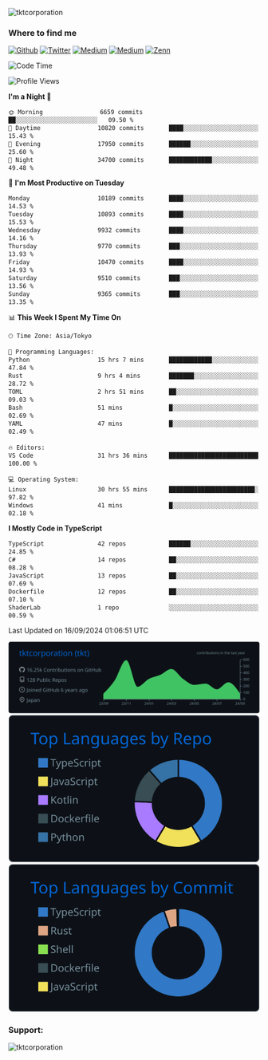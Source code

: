 <p align="left"> <img src="https://komarev.com/ghpvc/?username=tktcorporation&label=Profile%20views&color=0e75b6&style=flat" alt="tktcorporation" /> </p>

<h3>Where to find me</h3>
<p>
<a href="https://github.com/tktcorporation" target="_blank"><img alt="Github" src="https://img.shields.io/badge/GitHub-%2312100E.svg?&style=for-the-badge&logo=Github&logoColor=white" /></a>
<a href="https://twitter.com/tktcorporation" target="_blank"><img alt="Twitter" src="https://img.shields.io/badge/twitter-%231DA1F2.svg?&style=for-the-badge&logo=twitter&logoColor=white" /></a>
<a href="https://www.linkedin.com/in/tktcorporation" target="_blank"><img alt="Medium" src="https://img.shields.io/badge/linkdin-0a66c2.svg?&style=for-the-badge&logo=linkedin&logoColor=white" /></a>
<a href="https://qiita.com/tktcorporation" target="_blank"><img alt="Medium" src="https://img.shields.io/badge/qiita-55C500.svg?&style=for-the-badge&logo=qiita&logoColor=white" /></a>
<a href="https://zenn.dev/tktcorporation" target="_blank"><img alt="Zenn" src="https://img.shields.io/badge/Zenn-3EA8FF.svg?&style=for-the-badge&logo=Zenn&logoColor=white" /></a>
</p>
  
<!--START_SECTION:waka-->
![Code Time](http://img.shields.io/badge/Code%20Time-1%2C742%20hrs%2058%20mins-blue)

![Profile Views](http://img.shields.io/badge/Profile%20Views-0-blue)

**I'm a Night 🦉** 

```text
🌞 Morning                6659 commits        ██░░░░░░░░░░░░░░░░░░░░░░░   09.50 % 
🌆 Daytime                10820 commits       ████░░░░░░░░░░░░░░░░░░░░░   15.43 % 
🌃 Evening                17950 commits       ██████░░░░░░░░░░░░░░░░░░░   25.60 % 
🌙 Night                  34700 commits       ████████████░░░░░░░░░░░░░   49.48 % 
```
📅 **I'm Most Productive on Tuesday** 

```text
Monday                   10189 commits       ████░░░░░░░░░░░░░░░░░░░░░   14.53 % 
Tuesday                  10893 commits       ████░░░░░░░░░░░░░░░░░░░░░   15.53 % 
Wednesday                9932 commits        ████░░░░░░░░░░░░░░░░░░░░░   14.16 % 
Thursday                 9770 commits        ███░░░░░░░░░░░░░░░░░░░░░░   13.93 % 
Friday                   10470 commits       ████░░░░░░░░░░░░░░░░░░░░░   14.93 % 
Saturday                 9510 commits        ███░░░░░░░░░░░░░░░░░░░░░░   13.56 % 
Sunday                   9365 commits        ███░░░░░░░░░░░░░░░░░░░░░░   13.35 % 
```


📊 **This Week I Spent My Time On** 

```text
🕑︎ Time Zone: Asia/Tokyo

💬 Programming Languages: 
Python                   15 hrs 7 mins       ████████████░░░░░░░░░░░░░   47.84 % 
Rust                     9 hrs 4 mins        ███████░░░░░░░░░░░░░░░░░░   28.72 % 
TOML                     2 hrs 51 mins       ██░░░░░░░░░░░░░░░░░░░░░░░   09.03 % 
Bash                     51 mins             █░░░░░░░░░░░░░░░░░░░░░░░░   02.69 % 
YAML                     47 mins             █░░░░░░░░░░░░░░░░░░░░░░░░   02.49 % 

🔥 Editors: 
VS Code                  31 hrs 36 mins      █████████████████████████   100.00 % 

💻 Operating System: 
Linux                    30 hrs 55 mins      ████████████████████████░   97.82 % 
Windows                  41 mins             █░░░░░░░░░░░░░░░░░░░░░░░░   02.18 % 
```

**I Mostly Code in TypeScript** 

```text
TypeScript               42 repos            ██████░░░░░░░░░░░░░░░░░░░   24.85 % 
C#                       14 repos            ██░░░░░░░░░░░░░░░░░░░░░░░   08.28 % 
JavaScript               13 repos            ██░░░░░░░░░░░░░░░░░░░░░░░   07.69 % 
Dockerfile               12 repos            ██░░░░░░░░░░░░░░░░░░░░░░░   07.10 % 
ShaderLab                1 repo              ░░░░░░░░░░░░░░░░░░░░░░░░░   00.59 % 
```




 Last Updated on 16/09/2024 01:06:51 UTC
<!--END_SECTION:waka-->

[![](https://raw.githubusercontent.com/tktcorporation/tktcorporation/master/profile-summary-card-output/github_dark/0-profile-details.svg)](https://github.com/vn7n24fzkq/github-profile-summary-cards)
[![](https://raw.githubusercontent.com/tktcorporation/tktcorporation/master/profile-summary-card-output/github_dark/1-repos-per-language.svg)](https://github.com/vn7n24fzkq/github-profile-summary-cards) [![](https://raw.githubusercontent.com/tktcorporation/tktcorporation/master/profile-summary-card-output/github_dark/2-most-commit-language.svg)](https://github.com/vn7n24fzkq/github-profile-summary-cards)

<h3 align="left">Support:</h3>
<p><a href="https://www.buymeacoffee.com/tktcorporation"> <img align="left" src="https://cdn.buymeacoffee.com/buttons/v2/default-yellow.png" height="50" width="210" alt="tktcorporation" /></a></p><br><br>
